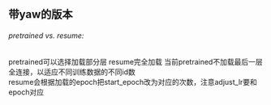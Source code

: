 ## 带yaw的版本
###### pretrained vs. resume:  
pretrained可以选择加载部分层 resume完全加载
当前pretrained不加载最后一层全连接，以适应不同训练数据的不同id数  
resume会根据加载的epoch把start_epoch改为对应的次数，注意adjust_lr要和epoch对应
